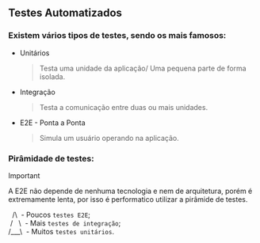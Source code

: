 ## Testes Automatizados
### Existem vários tipos de testes, sendo os mais famosos:

- Unitários
    > Testa uma unidade da aplicação/ Uma pequena parte de forma isolada.
- Integração
    > Testa a comunicação entre duas ou mais unidades.
- E2E - Ponta a Ponta
    > Simula um usuário operando na aplicação.

### Pirâmidade de testes:
> [!IMPORTANT]
> A E2E não depende de nenhuma tecnologia e nem de arquitetura, porém é extremamente lenta, por isso é performatico utilizar a pirâmide de testes. 

 &nbsp;&nbsp;/\ &nbsp;- Poucos `testes E2E`;                    
&nbsp;/ &nbsp;&nbsp;\ &nbsp;- Mais `testes de integração`;                 
/___\ &nbsp;- Muitos `testes unitários`.            

